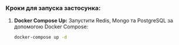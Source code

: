 ### Кроки  для запуска застосунка:

1. **Docker Compose Up:**
   Запустити Redis, Mongo та PostgreSQL за допомогою Docker Compose:
   ```bash
   docker-compose up -d

